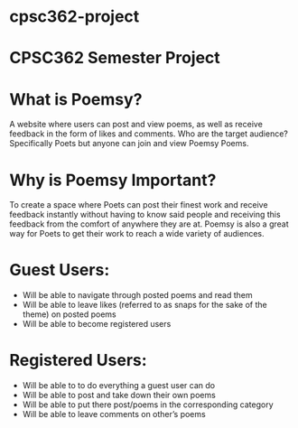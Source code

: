 # cpsc362-project
# CPSC362 Semester Project

# What is Poemsy?
A website where users can post and view poems, as well as receive feedback in the form of likes and comments.
Who are the target audience?  Specifically Poets but anyone can  join and view Poemsy Poems.

# Why is Poemsy Important? 
To create a space where Poets can post their finest work and receive feedback instantly without having to know said people and receiving this feedback from the comfort of anywhere they are at. 
Poemsy is also a great way for Poets to get their work to reach a wide variety of audiences. 

# Guest Users: 
- Will be able to navigate through posted poems and read them
- Will be able to leave likes (referred to as snaps for the sake of the theme) on posted poems
- Will be able to become registered users

# Registered Users: 
- Will be able to to do everything a guest user can do
- Will be able to post and take down their own poems 
- Will be able to put there post/poems in the corresponding category
- Will be able to leave comments on other’s poems



 

